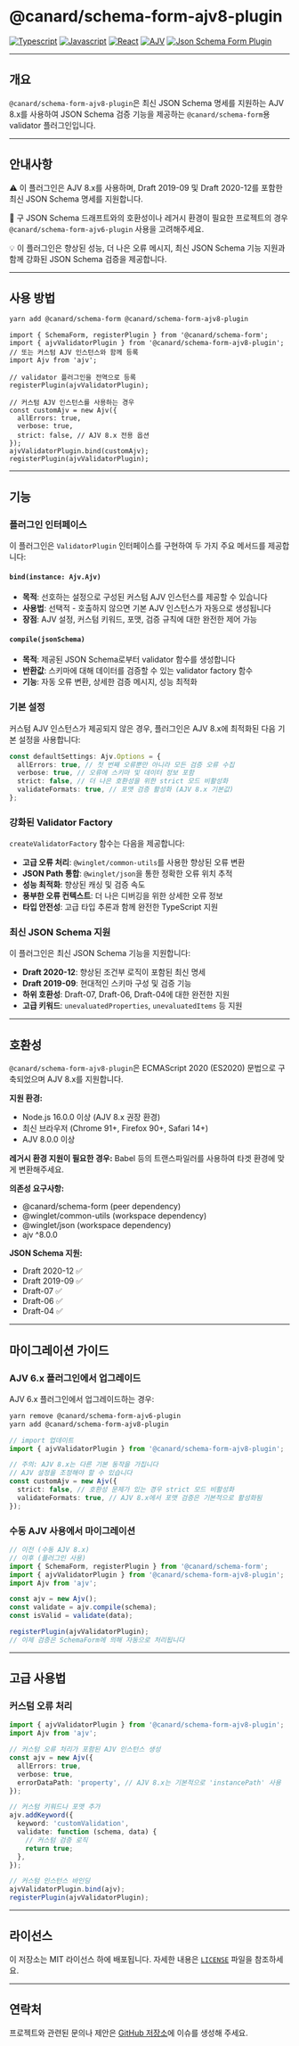 # @canard/schema-form-ajv8-plugin

[![Typescript](https://img.shields.io/badge/typescript-✔-blue.svg)]()
[![Javascript](https://img.shields.io/badge/javascript-✔-yellow.svg)]()
[![React](https://img.shields.io/badge/react-✔-61DAFB.svg)]()
[![AJV](https://img.shields.io/badge/AJV-8.x-orange.svg)]()
[![Json Schema Form Plugin](https://img.shields.io/badge/JsonSchemaForm-validator-green.svg)]()

---

## 개요

`@canard/schema-form-ajv8-plugin`은 최신 JSON Schema 명세를 지원하는 AJV 8.x를 사용하여 JSON Schema 검증 기능을 제공하는 `@canard/schema-form`용 validator 플러그인입니다.

---

## 안내사항

⚠️ 이 플러그인은 AJV 8.x를 사용하며, Draft 2019-09 및 Draft 2020-12를 포함한 최신 JSON Schema 명세를 지원합니다.

📌 구 JSON Schema 드래프트와의 호환성이나 레거시 환경이 필요한 프로젝트의 경우 `@canard/schema-form-ajv6-plugin` 사용을 고려해주세요.

💡 이 플러그인은 향상된 성능, 더 나은 오류 메시지, 최신 JSON Schema 기능 지원과 함께 강화된 JSON Schema 검증을 제공합니다.

---

## 사용 방법

```bash
yarn add @canard/schema-form @canard/schema-form-ajv8-plugin
```

```tsx
import { SchemaForm, registerPlugin } from '@canard/schema-form';
import { ajvValidatorPlugin } from '@canard/schema-form-ajv8-plugin';
// 또는 커스텀 AJV 인스턴스와 함께 등록
import Ajv from 'ajv';

// validator 플러그인을 전역으로 등록
registerPlugin(ajvValidatorPlugin);

// 커스텀 AJV 인스턴스를 사용하는 경우
const customAjv = new Ajv({
  allErrors: true,
  verbose: true,
  strict: false, // AJV 8.x 전용 옵션
});
ajvValidatorPlugin.bind(customAjv);
registerPlugin(ajvValidatorPlugin);
```

---

## 기능

### **플러그인 인터페이스**

이 플러그인은 `ValidatorPlugin` 인터페이스를 구현하여 두 가지 주요 메서드를 제공합니다:

#### **`bind(instance: Ajv.Ajv)`**

- **목적**: 선호하는 설정으로 구성된 커스텀 AJV 인스턴스를 제공할 수 있습니다
- **사용법**: 선택적 - 호출하지 않으면 기본 AJV 인스턴스가 자동으로 생성됩니다
- **장점**: AJV 설정, 커스텀 키워드, 포맷, 검증 규칙에 대한 완전한 제어 가능

#### **`compile(jsonSchema)`**

- **목적**: 제공된 JSON Schema로부터 validator 함수를 생성합니다
- **반환값**: 스키마에 대해 데이터를 검증할 수 있는 validator factory 함수
- **기능**: 자동 오류 변환, 상세한 검증 메시지, 성능 최적화

### **기본 설정**

커스텀 AJV 인스턴스가 제공되지 않은 경우, 플러그인은 AJV 8.x에 최적화된 다음 기본 설정을 사용합니다:

```typescript
const defaultSettings: Ajv.Options = {
  allErrors: true, // 첫 번째 오류뿐만 아니라 모든 검증 오류 수집
  verbose: true, // 오류에 스키마 및 데이터 정보 포함
  strict: false, // 더 나은 호환성을 위한 strict 모드 비활성화
  validateFormats: true, // 포맷 검증 활성화 (AJV 8.x 기본값)
};
```

### **강화된 Validator Factory**

`createValidatorFactory` 함수는 다음을 제공합니다:

- **고급 오류 처리**: `@winglet/common-utils`를 사용한 향상된 오류 변환
- **JSON Path 통합**: `@winglet/json`을 통한 정확한 오류 위치 추적
- **성능 최적화**: 향상된 캐싱 및 검증 속도
- **풍부한 오류 컨텍스트**: 더 나은 디버깅을 위한 상세한 오류 정보
- **타입 안전성**: 고급 타입 추론과 함께 완전한 TypeScript 지원

### **최신 JSON Schema 지원**

이 플러그인은 최신 JSON Schema 기능을 지원합니다:

- **Draft 2020-12**: 향상된 조건부 로직이 포함된 최신 명세
- **Draft 2019-09**: 현대적인 스키마 구성 및 검증 기능
- **하위 호환성**: Draft-07, Draft-06, Draft-04에 대한 완전한 지원
- **고급 키워드**: `unevaluatedProperties`, `unevaluatedItems` 등 지원

---

## 호환성

`@canard/schema-form-ajv8-plugin`은 ECMAScript 2020 (ES2020) 문법으로 구축되었으며 AJV 8.x를 지원합니다.

**지원 환경:**

- Node.js 16.0.0 이상 (AJV 8.x 권장 환경)
- 최신 브라우저 (Chrome 91+, Firefox 90+, Safari 14+)
- AJV 8.0.0 이상

**레거시 환경 지원이 필요한 경우:**
Babel 등의 트랜스파일러를 사용하여 타겟 환경에 맞게 변환해주세요.

**의존성 요구사항:**

- @canard/schema-form (peer dependency)
- @winglet/common-utils (workspace dependency)
- @winglet/json (workspace dependency)
- ajv ^8.0.0

**JSON Schema 지원:**

- Draft 2020-12 ✅
- Draft 2019-09 ✅
- Draft-07 ✅
- Draft-06 ✅
- Draft-04 ✅

---

## 마이그레이션 가이드

### AJV 6.x 플러그인에서 업그레이드

AJV 6.x 플러그인에서 업그레이드하는 경우:

```bash
yarn remove @canard/schema-form-ajv6-plugin
yarn add @canard/schema-form-ajv8-plugin
```

```typescript
// import 업데이트
import { ajvValidatorPlugin } from '@canard/schema-form-ajv8-plugin';

// 주의: AJV 8.x는 다른 기본 동작을 가집니다
// AJV 설정을 조정해야 할 수 있습니다
const customAjv = new Ajv({
  strict: false, // 호환성 문제가 있는 경우 strict 모드 비활성화
  validateFormats: true, // AJV 8.x에서 포맷 검증은 기본적으로 활성화됨
});
```

### 수동 AJV 사용에서 마이그레이션

```typescript
// 이전 (수동 AJV 8.x)
// 이후 (플러그인 사용)
import { SchemaForm, registerPlugin } from '@canard/schema-form';
import { ajvValidatorPlugin } from '@canard/schema-form-ajv8-plugin';
import Ajv from 'ajv';

const ajv = new Ajv();
const validate = ajv.compile(schema);
const isValid = validate(data);

registerPlugin(ajvValidatorPlugin);
// 이제 검증은 SchemaForm에 의해 자동으로 처리됩니다
```

---

## 고급 사용법

### 커스텀 오류 처리

```typescript
import { ajvValidatorPlugin } from '@canard/schema-form-ajv8-plugin';
import Ajv from 'ajv';

// 커스텀 오류 처리가 포함된 AJV 인스턴스 생성
const ajv = new Ajv({
  allErrors: true,
  verbose: true,
  errorDataPath: 'property', // AJV 8.x는 기본적으로 'instancePath' 사용
});

// 커스텀 키워드나 포맷 추가
ajv.addKeyword({
  keyword: 'customValidation',
  validate: function (schema, data) {
    // 커스텀 검증 로직
    return true;
  },
});

// 커스텀 인스턴스 바인딩
ajvValidatorPlugin.bind(ajv);
registerPlugin(ajvValidatorPlugin);
```

---

## 라이선스

이 저장소는 MIT 라이선스 하에 배포됩니다. 자세한 내용은 [`LICENSE`](../../../LICENSE) 파일을 참조하세요.

---

## 연락처

프로젝트와 관련된 문의나 제안은 [GitHub 저장소](https://github.com/vincent-kk/albatrion)에 이슈를 생성해 주세요.
